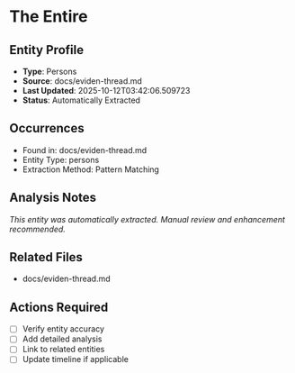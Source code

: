 # The Entire

## Entity Profile
- **Type**: Persons
- **Source**: docs/eviden-thread.md
- **Last Updated**: 2025-10-12T03:42:06.509723
- **Status**: Automatically Extracted

## Occurrences
- Found in: docs/eviden-thread.md
- Entity Type: persons
- Extraction Method: Pattern Matching

## Analysis Notes
*This entity was automatically extracted. Manual review and enhancement recommended.*

## Related Files
- docs/eviden-thread.md

## Actions Required
- [ ] Verify entity accuracy
- [ ] Add detailed analysis
- [ ] Link to related entities
- [ ] Update timeline if applicable
